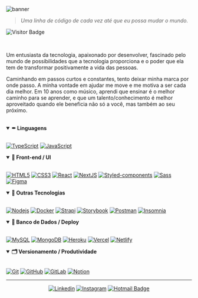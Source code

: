 <audio autoload loop>
  <source src="Skyrim_Far_Horizon.mp3">
</audio>

![banner](https://user-images.githubusercontent.com/64603070/102695401-eb025380-4205-11eb-9c85-37b6fe162f75.gif)

> *Uma linha de código de cada vez até que eu possa mudar o mundo.*

![Visitor Badge](https://visitor-badge.glitch.me/badge?page_id=arimariojesus.arimariojesus&right_color=060606&left_color=8D8D8D&left_text=Profile%20Views
)

<br>

Um entusiasta da tecnologia, apaixonado por desenvolver, fascinado pelo mundo de possibilidades que a tecnologia proporciona e o poder que ela tem de transformar positivamente a vida das pessoas.

Caminhando em passos curtos e constantes, tento deixar minha marca por onde passo. A minha vontade em ajudar me move e me motiva a ser cada dia melhor. Em 10 anos como músico, aprendi que ensinar é o melhor caminho para se aprender, e que um talento/conhecimento é melhor aproveitado quando ele beneficia não só a você, mas também ao seu próximo.

<br>
<details open>
<summary>
  <strong>✒ Linguagens</strong>
</summary>
<br>

[![TypeScript](https://img.shields.io/badge/-Typescript-060606?style=flat-square&logo=typescript&logoColor=white&link=https://github.com/arimariojesus/)](https://github.com/arimariojesus/)
[![JavaScript](https://img.shields.io/badge/-JavaScript-060606?style=flat-square&logo=javascript&logoColor=white&link=https://github.com/arimariojesus/)](https://github.com/arimariojesus/)
  
</details>

<details open>
<summary>
  <strong>🎨 Front-end / UI</strong>
</summary>
<br>

[![HTML5](https://img.shields.io/badge/-HTML5-060606?style=flat-square&logo=html5&logoColor=white&link=https://github.com/arimariojesus/)](https://github.com/arimariojesus/)
[![CSS3](https://img.shields.io/badge/-CSS3-060606?style=flat-square&logo=css3&logoColor=white&link=https://github.com/arimariojesus/)](https://github.com/arimariojesus/)
[![React](https://img.shields.io/badge/-React-060606?style=flat-square&logo=react&logoColor=white&link=https://github.com/arimariojesus/)](https://github.com/arimariojesus/)
[![NextJS](https://img.shields.io/badge/-NextJS-060606?style=flat-square&logo=Next.js&logoColor=white&link=https://github.com/arimariojesus/)](https://github.com/arimariojesus/)
[![Styled-components](https://img.shields.io/badge/-Styled%20Components-060606?style=flat-square&logo=styled-components&logoColor=white&link=https://github.com/arimariojesus/)](https://github.com/arimariojesus/)
[![Sass](https://img.shields.io/badge/-Sass-060606?style=flat-square&logo=sass&logoColor=white&link=https://github.com/arimariojesus/)](https://github.com/arimariojesus/)
[![Figma](https://img.shields.io/badge/-Figma-060606?style=flat-square&logo=figma&logoColor=white&link=https://github.com/arimariojesus/)](https://github.com/arimariojesus/)

</details>

<details open>
<summary>
  <strong>🧰 Outras Tecnologias</strong>
</summary>
<br>

[![Nodejs](https://img.shields.io/badge/-Nodejs-060606?style=flat-square&logo=Node.js&logoColor=white&link=https://github.com/arimariojesus/)](https://github.com/arimariojesus/)
[![Docker](https://img.shields.io/badge/-Docker-060606?style=flat-square&logo=docker&logoColor=white&link=https://github.com/arimariojesus/)](https://github.com/arimariojesus/)
[![Strapi](https://img.shields.io/badge/-Strapi-060606?style=flat-square&logo=strapi&logoColor=white&link=https://github.com/arimariojesus/)](https://github.com/arimariojesus/)
[![Storybook](https://img.shields.io/badge/-Storybook-060606?style=flat-square&logo=storybook&logoColor=white&link=https://github.com/arimariojesus/)](https://github.com/arimariojesus/)
[![Postman](https://img.shields.io/badge/-Postman-060606?style=flat-square&logo=Postman&logoColor=white&link=https://github.com/arimariojesus/)](https://github.com/arimariojesus/)
[![Insomnia](https://img.shields.io/badge/-Insomnia-060606?style=flat-square&logo=Insomnia&link=https://github.com/arimariojesus/)](https://github.com/arimariojesus/)
  
</details>

<details open>
<summary>
  <strong>💾 Banco de Dados / Deploy</strong>
</summary>
<br>

[![MySQL](https://img.shields.io/badge/-MySQL-060606?style=flat-square&logo=mysql&logoColor=white&link=https://github.com/arimariojesus/)](https://github.com/arimariojesus/)
[![MongoDB](https://img.shields.io/badge/-MongoDB-060606?style=flat-square&logo=mongodb&logoColor=white&link=https://github.com/arimariojesus/)](https://github.com/arimariojesus/)
[![Heroku](https://img.shields.io/badge/-Heroku-060606?style=flat-square&logo=heroku&logoColor=white&link=https://github.com/arimariojesus/)](https://github.com/arimariojesus/)
[![Vercel](https://img.shields.io/badge/-Vercel-060606?style=flat-square&logo=vercel&logoColor=white&link=https://github.com/arimariojesus/)](https://github.com/arimariojesus/)
[![Netlify](https://img.shields.io/badge/-Netlify-060606?style=flat-square&logo=netlify&logoColor=white&link=https://github.com/arimariojesus/)](https://github.com/arimariojesus/)
  
</details>

<details open>
<summary>
  <strong>🗂 Versionamento / Produtividade</strong>
</summary>
<br>

[![Git](https://img.shields.io/badge/-Git-060606?style=flat-square&logo=git&logoColor=white&link=https://github.com/arimariojesus/)](https://github.com/arimariojesus/)
[![GitHub](https://img.shields.io/badge/-GitHub-060606?style=flat-square&logo=github&logoColor=white&link=https://github.com/arimariojesus/)](https://github.com/arimariojesus/)
[![GitLab](https://img.shields.io/badge/-GitLab-060606?style=flat-square&logo=gitlab&logoColor=white&link=https://github.com/arimariojesus/)](https://github.com/arimariojesus/)
[![Notion](https://img.shields.io/badge/-Notion-060606?style=flat-square&logo=notion&logoColor=white&link=https://github.com/arimariojesus/)](https://github.com/arimariojesus/)
  
</details>

<hr/>
<div align="center">

[![Linkedin](https://img.shields.io/badge/-LinkedIn-060606?style=flat&labelColor=0D0D0D&logo=Linkedin&Color=white)](https://www.linkedin.com/in/arimario-jesus/)
[![Instagram](https://img.shields.io/badge/-Instagram-060606?style=flat&labelColor=0D0D0D&logo=instagram&logoColor=white)](https://www.instagram.com/codeeveryday365)
[![Hotmail Badge](https://img.shields.io/badge/-Hotmail-060606?style=flat&labelColor=0D0D0D&logo=Microsoft-Outlook&Color=white)](mailto:arimario.jesus@hotmail.com)

</div>
